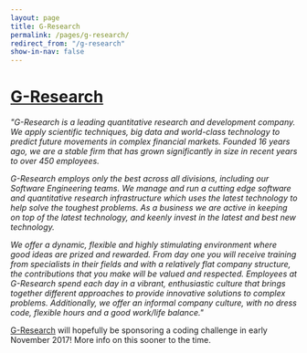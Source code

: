 ```yaml
---
layout: page
title: G-Research
permalink: /pages/g-research/
redirect_from: "/g-research"
show-in-nav: false
---
```


# [G-Research](http://www.gresearch.co.uk/)

*"G-Research is a leading quantitative research and development company. We apply scientific techniques, big data and world-class technology to predict future movements in complex financial markets. Founded 16 years ago, we are a stable firm that has grown significantly in size in recent years to over 450 employees.*

*G-Research employs only the best across all divisions, including our Software Engineering teams. We manage and run a cutting edge software and quantitative research infrastructure which uses the latest technology to help solve the toughest problems. As a business we are active in keeping on top of the latest technology, and keenly invest in the latest and best new technology.*

*We offer a dynamic, flexible and highly stimulating environment where good ideas are prized and rewarded. From day one you will receive training from specialists in their fields and with a relatively flat company structure, the contributions that you make will be valued and respected. Employees at G-Research spend each day in a vibrant, enthusiastic culture that brings together different approaches to provide innovative solutions to complex problems. Additionally, we offer an informal company culture, with no dress code, flexible hours and a good work/life balance."*


[G-Research](http://www.gresearch.co.uk/) will hopefully be sponsoring a coding challenge in early November 2017! More info on this sooner to the time.
